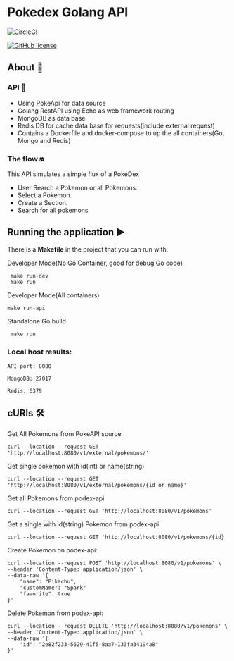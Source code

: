 # Pokedex Golang API
[![CircleCI](https://circleci.com/gh/ricardoham/pokedex-api.svg?style=svg)](https://circleci.com/gh/ricardoham/pokedex-api)

[![GitHub license](https://img.shields.io/github/license/ricardoham/pokedex-api?style=for-the-badge)](https://github.com/ricardoham/pokedex-api/blob/main/LICENSE)
## About 📖
### API 🌟
- Using PokeApi for data source
- Golang RestAPI using Echo as web framework routing
- MongoDB as data base
- Redis DB for cache data base for requests(include external request)
- Contains a Dockerfile and docker-compose to up the all containers(Go, Mongo and Redis)

### The flow 🔛
This API simulates a simple flux of a PokeDex
- User Search a Pokemon or all Pokemons.
- Select a Pokemon.
- Create a Section.
- Search for all pokemons

## Running the application ▶
There is a **Makefile** in the project that you can run with:

Developer Mode(No Go Container, good for debug Go code)
```
 make run-dev
 make run
```
 Developer Mode(All containers)
 ```
 make run-api
 ```
  Standalone Go build
```
 make run
```

### Local host results:
```
API port: 8080

MongoDB: 27017

Redis: 6379
```
## cURls 🛠
Get All Pokemons from PokeAPI source
```
curl --location --request GET 'http://localhost:8080/v1/external/pokemons/'
```
Get single pokemon with id(int) or name(string)
```
curl --location --request GET 'http://localhost:8080/v1/external/pokemons/{id or name}'
```

Get all Pokemons from podex-api:
```
curl --location --request GET 'http://localhost:8080/v1/pokemons'
```
Get a single with id(string) Pokemon from podex-api:
```
curl --location --request GET 'http://localhost:8080/v1/pokemons/{id}
```
Create Pokemon on podex-api:
```
curl --location --request POST 'http://localhost:8080/v1/pokemons' \
--header 'Content-Type: application/json' \
--data-raw '{
    "name": "Pikachu",
    "customName": "Spark"
    "favorite": true
}'
```

Delete Pokemon from podex-api:
```
curl --location --request DELETE 'http://localhost:8080/v1/pokemons' \
--header 'Content-Type: application/json' \
--data-raw '{
    "id": "2e82f233-5629-41f5-8aa7-133fa34194a8"
}'
```
